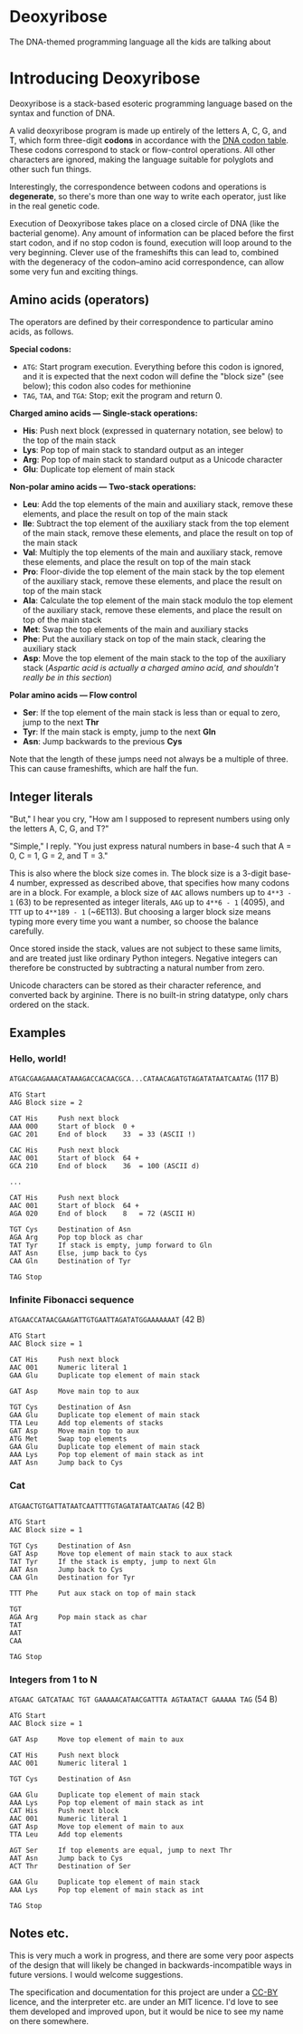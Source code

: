 # Deoxyribose
The DNA-themed programming language all the kids are talking about

# Introducing Deoxyribose

Deoxyribose is a stack-based esoteric programming language based on the syntax
and function of DNA.

A valid deoxyribose program is made up entirely of the letters A, C, G, and T,
which form three-digit **codons** in accordance with the
[DNA codon table](https://en.wikipedia.org/wiki/DNA_codon_table).
These codons correspond to stack or flow-control operations. All other
characters are ignored, making the language suitable for polyglots and other
such fun things.

Interestingly, the correspondence between codons and operations is
**degenerate**, so there's more than one way to write each operator, just like
in the real genetic code.

Execution of Deoxyribose takes place on a closed circle of DNA (like the
bacterial genome).
Any amount of information can be placed before the first start codon, and if no
stop codon is found, execution will loop around to the very beginning.
Clever use of the frameshifts this can lead to, combined with the degeneracy of
the codon–amino acid correspondence, can allow some very fun and exciting things.

## Amino acids (operators)

The operators are defined by their correspondence to particular amino acids, as
follows.

**Special codons:**
* `ATG`: Start program execution. Everything before this codon is ignored, and
  it is expected that the next codon will define the "block size" (see below);
  this codon also codes for methionine
* `TAG`, `TAA`, and `TGA`: Stop; exit the program and return 0.

**Charged amino acids — Single-stack operations:**
* **His**: Push next block (expressed in quaternary notation, see below) to the
  top of the main stack
* **Lys**: Pop top of main stack to standard output as an integer
* **Arg**: Pop top of main stack to standard output as a Unicode character
* **Glu**: Duplicate top element of main stack

**Non-polar amino acids — Two-stack operations:**
* **Leu**: Add the top elements of the main and auxiliary stack, remove these
  elements, and place the result on top of the main stack
* **Ile**: Subtract the top element of the auxiliary stack from the top element
  of the main stack, remove these elements, and place the result on top of the
  main stack
* **Val**: Multiply the top elements of the main and auxiliary stack, remove these
  elements, and place the result on top of the main stack
* **Pro**: Floor-divide the top element of the main stack by the top element
  of the auxiliary stack, remove these elements, and place the result on top of the
  main stack
* **Ala**: Calculate the top element of the main stack modulo the top element
  of the auxiliary stack, remove these elements, and place the result on top of the
  main stack
* **Met**: Swap the top elements of the main and auxiliary stacks
* **Phe**: Put the auxiliary stack on top of the main stack, clearing the
  auxiliary stack
* **Asp**: Move the top element of the main stack to the top of the auxiliary
  stack (*Aspartic acid is actually a charged amino acid, and shouldn't really be
  in this section*)

**Polar amino acids — Flow control**
* **Ser**: If the top element of the main stack is less than or equal to zero, jump to the next **Thr**
* **Tyr**: If the main stack is empty, jump to the next **Gln**
* **Asn**: Jump backwards to the previous **Cys**

Note that the length of these jumps need not always be a multiple of three. This
can cause frameshifts, which are half the fun.

## Integer literals

"But," I hear you cry, "How am I supposed to represent numbers using only the
letters A, C, G, and T?"

"Simple," I reply. "You just express natural numbers in base-4 such that A = 0,
C = 1, G = 2, and T = 3."

This is also where the block size comes in. The block size is a 3-digit base-4
number, expressed as described above, that specifies how many codons are in a
block. For example, a block size of `AAC` allows numbers up to `4**3 - 1` (63) to be
represented as integer literals, `AAG` up to `4**6 - 1` (4095), and `TTT` up
to `4**189 - 1` (~6E113). But choosing a larger block size means typing more
every time you want a number, so choose the balance carefully.

Once stored inside the stack, values are not subject to these same limits, and
are treated just like ordinary Python integers. Negative integers can therefore
be constructed by subtracting a natural number from zero.

Unicode characters can be stored as their character reference, and converted
back by arginine. There is no built-in string datatype, only chars ordered on
the stack.

## Examples

### Hello, world!
`ATGACGAAGAAACATAAAGACCACAACGCA...CATAACAGATGTAGATATAATCAATAG`
(117 B)

```
ATG Start
AAG Block size = 2

CAT His     Push next block
AAA 000     Start of block  0 +
GAC 201     End of block    33  = 33 (ASCII !)

CAC His     Push next block
AAC 001     Start of block  64 +
GCA 210     End of block    36  = 100 (ASCII d)

...

CAT His     Push next block
AAC 001     Start of block  64 +
AGA 020     End of block    8   = 72 (ASCII H)

TGT Cys     Destination of Asn
AGA Arg     Pop top block as char
TAT Tyr     If stack is empty, jump forward to Gln
AAT Asn     Else, jump back to Cys
CAA Gln     Destination of Tyr

TAG Stop
```

### Infinite Fibonacci sequence
`ATGAACCATAACGAAGATTGTGAATTAGATATGGAAAAAAAT`
(42 B)

```
ATG Start
AAC Block size = 1

CAT His     Push next block
AAC 001     Numeric literal 1
GAA Glu     Duplicate top element of main stack

GAT Asp     Move main top to aux

TGT Cys     Destination of Asn
GAA Glu     Duplicate top element of main stack
TTA Leu     Add top elements of stacks
GAT Asp     Move main top to aux
ATG Met     Swap top elements
GAA Glu     Duplicate top element of main stack
AAA Lys     Pop top element of main stack as int
AAT Asn     Jump back to Cys
```

### Cat
`ATGAACTGTGATTATAATCAATTTTGTAGATATAATCAATAG`
(42 B)

```
ATG Start
AAC Block size = 1

TGT Cys     Destination of Asn
GAT Asp     Move top element of main stack to aux stack
TAT Tyr     If the stack is empty, jump to next Gln
AAT Asn     Jump back to Cys
CAA Gln     Destination for Tyr

TTT Phe     Put aux stack on top of main stack

TGT
AGA Arg     Pop main stack as char
TAT
AAT
CAA

TAG Stop
```

### Integers from 1 to N
`ATGAAC GATCATAAC TGT GAAAAACATAACGATTTA AGTAATACT GAAAAA TAG`
(54 B)

```
ATG Start
AAC Block size = 1

GAT Asp     Move top element of main to aux

CAT His     Push next block
AAC 001     Numeric literal 1

TGT Cys     Destination of Asn

GAA Glu     Duplicate top element of main stack
AAA Lys     Pop top element of main stack as int
CAT His     Push next block
AAC 001     Numeric literal 1
GAT Asp     Move top element of main to aux
TTA Leu     Add top elements

AGT Ser     If top elements are equal, jump to next Thr
AAT Asn     Jump back to Cys
ACT Thr     Destination of Ser

GAA Glu     Duplicate top element of main stack
AAA Lys     Pop top element of main stack as int

TAG Stop
```

## Notes etc.

This is very much a work in progress, and there are some very poor aspects of the
design that will likely be changed in backwards-incompatible ways in future
versions. I would welcome suggestions.

The specification and documentation for this project are under a
[CC-BY](https://creativecommons.org/licenses/by/3.0) licence, and the
interpreter etc. are under an MIT licence. I'd love to see them developed and
improved upon, but it would be nice to see my name on there somewhere.
